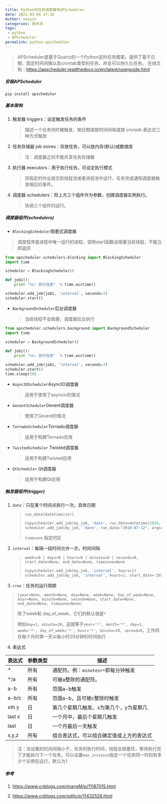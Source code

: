 ```yaml
---
title: Python中任务调度模块APScheduler
date: 2021-03-04 17:10
Author: neoyin
categories: 技术流
tags:
 - python
 - APScheduler
permalink: python-apscheduler
---
```




> APScheduler是基于Quartz的一个Python定时任务框架。提供了基于日期、固定时间间隔以及crontab类型的任务，并且可以持久化任务。
> 在线文档：https://apscheduler.readthedocs.io/en/latest/userguide.html

##### 安装APScheduler

`pip install apscheduler`

##### 基本架构

1. 触发器 triggers：设定触发任务的条件

   > 描述一个任务何时被触发，按日期或按时间间隔或按 cronjob 表达式三种方式触发

2. 任务存储器 job stores：存放任务，可以放内存(默认)或数据库

   > 注：调度器之间不能共享任务存储器

3. 执行器 executors：用于执行任务，可设定执行模式

   > 将指定的作业提交到线程池或者进程池中运行，任务完成通知调度器触发相应的事件。

4. 调度器 schedulers：将上方三个组件作为参数，创建调度器实例执行。

   > 协调三个组件的运行。

##### 调度器组件(schedulers)

- `BlockingScheduler`阻塞式调度器

> 调度程序是进程中唯一运行的进程，调用start函数会阻塞当前线程，不能立即返回

```python
from apscheduler.schedulers.blocking import BlockingScheduler
import time

scheduler = BlockingScheduler()

def job1():
    print "%s: 执行任务"  % time.asctime()

scheduler.add_job(job1, 'interval', seconds=3)
scheduler.start()
```

- `BackgroundScheduler`后台调度器

  > 当前线程不会阻塞，调度器后台执行

```python
from apscheduler.schedulers.background import BackgroundScheduler
import time

scheduler = BackgroundScheduler()
 
def job1():
    print "%s: 执行任务"  % time.asctime()

scheduler.add_job(job1, 'interval', seconds=3)
scheduler.start()
time.sleep(10)
```

- `AsyncIOScheduler`AsyncIO调度器

  > 适用于使用了asyncio的情况

- `GeventScheduler`Gevent调度器

  > 使用了Gevent的情况

- `TornadoScheduler`Tornado调度器

  > 适用于构建Tornado应用

- `TwistedScheduler` Twisted调度器

  > 适用于构建Twisted应用

- `QtScheduler` Qt调度器

  > 适用于构建Qt应用

##### 触发器组件(trigger)

1. `date`：只在某个时间点执行一次，具体日期

   > `run_date(datetime|str)`
   >
   > ```python
   > Copyscheduler.add_job(my_job, 'date', run_date=datetime(2019, 7, 12, 15, 30, 5), args=[])
   > scheduler.add_job(my_job, 'date', run_date="2019-07-12", args=[])
   > ```
   >
   > `timezone` 指定时区

2. `interval`：每隔一段时间允许一次，时间间隔

   > `weeks=0 | days=0 | hours=0 | minutes=0 | seconds=0, start_date=None, end_date=None, timezone=None`
   >
   > ```python
   > Copyscheduler.add_job(my_job, 'interval', hours=2)
   > scheduler.add_job(my_job, 'interval', hours=2, start_date='2017-9-8 21:30:00', end_date='2018-06-15 21:30:00)
   > ```

3. `cron`：任务的运行周期

  > `(year=None, month=None, day=None, week=None, day_of_week=None, hour=None, minute=None, second=None, start_date=None, end_date=None, timezone=None)`
  >
  > 除了week和 day_of_week，它们的默认值是`*`
  >
  > 例如`day=1, minute=20`，这就等于`year='*', month='*', day=1, week='*', day_of_week='*', hour='*', minute=20, second=0`，工作将在每个月的第一天以每小时20分钟的时间执行

4. 表达式

  | 表达式 | 参数类型 | 描述                                     |
  | ------ | -------- | ---------------------------------------- |
  | *      | 所有     | 通配符。例：`minutes=*`即每分钟触发      |
  | */a    | 所有     | 可被a整除的通配符。                      |
  | a-b    | 所有     | 范围a-b触发                              |
  | a-b/c  | 所有     | 范围a-b，且可被c整除时触发               |
  | xth y  | 日       | 第几个星期几触发。x为第几个，y为星期几   |
  | last x | 日       | 一个月中，最后个星期几触发               |
  | last   | 日       | 一个月最后一天触发                       |
  | x,y,z  | 所有     | 组合表达式，可以组合确定值或上方的表达式 |

> 注：当设置的时间间隔小于，任务的执行时间，线程会阻塞住，等待执行完了才能执行下一个任务，可以设置`max_instance`指定一个任务同一时刻有多少个实例在运行，默认为1



##### 参考

1. <https://www.cnblogs.com/mangM/p/11187015.html>

2. <https://www.cnblogs.com/gdjlc/p/11432526.html>